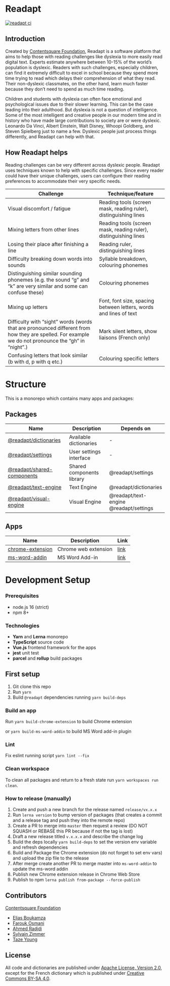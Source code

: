 # Readapt

[![readapt ci](https://github.com/ContentSquare/readapt/actions/workflows/main.yaml/badge.svg)](https://github.com/ContentSquare/readapt/actions/workflows/main.yaml)

## Introduction

Created by [Contentsquare Foundation](https://contentsquare-foundation.org/), Readapt is a software platform that aims
to help those with reading challenges like dyslexia to more easily read digital text.
Experts estimate anywhere between 10-15% of the world’s population is dyslexic.
Readers with such challenges, especially children, can find it extremely difficult to excel in school because they spend
more time trying to read which delays their comprehension of what they read. Their non-dyslexic classmates, on the other
hand, learn much faster because they don’t need to spend as much time reading.

Children and students with dyslexia can often face emotional and psychological issues due to their slower learning. This
can be the case leading into their adulthood. But dyslexia is not a question of intelligence. Some of the most
intelligent and creative people in our modern time and in history who have made large contributions to society are or
were dyslexic. Leonardo Da Vinci, Albert Einstein, Walt Disney, Whoopi Goldberg, and Steven Spielberg just to name a
few. Dyslexic people just process things differently, and Readapt can help with that.

## How Readapt helps
Reading challenges can be very different across dyslexic people. Readapt uses techniques known to help with specific
challenges. Since every reader could have their unique challenges, users can configure their reading preferences to
accommodate their very specific needs.

| Challenge | Technique/feature |
| --- | --- |
| Visual discomfort / fatigue | Reading tools (screen mask, reading ruler), distinguishing lines |
| Mixing letters from other lines | Reading tools (screen mask, reading ruler), distinguishing lines |
| Losing their place after finishing a line | Reading ruler, distinguishing lines |
| Difficulty breaking down words into sounds|Syllable breakdown, colouring phonemes|
| Distinguishing similar sounding phonemes (e.g. the sound “g” and “k” are very similar and some can confuse these) | Colouring phonemes |
|Mixing up letters|Font, font size, spacing between letters, words and lines of text|
|Difficulty with “sight” words (words that are pronounced different from how they are spelled. For example we do not pronounce the “gh” in “night”.)|Mark silent letters, show liaisons (French only)|
|Confusing letters that look similar (b with d, p with q etc.)|Colouring specific letters|

# Structure

This is a monorepo which contains many apps and packages:

## Packages

| Name | Description | Depends on |
| --- | --- | --- |
| [@readapt/dictionaries](./packages/dictionaries) | Available dictionaries | -
| [@readapt/settings](./packages/settings) | User settings interface | -
| [@readapt/shared-components](./packages/shared-components) | Shared components library | @readapt/settings
| [@readapt/text-engine](./packages/text-engine) | Text Engine | @readapt/dictionaries
| [@readapt/visual-engine](./packages/visual-engine) | Visual Engine | @readapt/text-engine <br> @readapt/settings

## Apps

| Name | Description | Link
|--- | --- | --- |
| [chrome-extension](./apps/chrome-extension) | Chrome web extension | [link](https://chrome.google.com/webstore/detail/readapt/emgfmfgandmhbgleikkoaebngboghfpe)
| [ms-word-addin](./apps/ms-word-addin) | MS Word Add-in | [link](https://appsource.microsoft.com/en-us/product/office/WA200004098)

# Development Setup

### Prerequisites

 - node.js 16 (strict)
 - npm 8+

### Technologies

- **Yarn** and **Lerna** monorepo
- **TypeScript** source code
- **Vue.js** frontend framework for the apps
- **jest** unit test
- **parcel** and **rollup** build packages

## First setup

1. Git clone this repo
2. Run `yarn`
3. Build `@readapt` dependencies running `yarn build-deps`

### Build an app

Run `yarn build-chrome-extension` to build Chrome extension

or `yarn build-ms-word-addin` to build MS Word add-in plugin

### Lint

Fix eslint running script `yarn lint --fix`

### Clean workspace

To clean all packages and return to a fresh state run `yarn workspaces run clean`.

### How to release (manually)

1. Create and push a new branch for the release named `release/vx.x.x`
2. Run `lerna version` to bump version of packages (that creates a commit and a release tag and push they into the remote repo)
3. Create a PR to merge into `master` then request a review (DO NOT SQUASH or REBASE this PR because if not the tag is lost)
4. Draft a new release titled `v.x.x.x` and describe the change log
5. Build the deps locally `yarn build-deps` to set the version env variable and refresh dependencies
6. Build and Package the Chrome extension (do not forget to set env vars) and upload the zip file to the release
7. After merge create another PR to merge master into `ms-word-addin` to update the ms-word addin
8. Publish new Chrome extension release in Chrome Web Store
9. Publish to npm `lerna publish from-package --force-publish`

## Contributors

[Contentsquare Foundation](https://contentsquare-foundation.org/)

- [Elias Boukamza](https://github.com/eboukamza)
- [Farouk Osmani](https://github.com/farouk-osmani-cs)
- [Ahmed Radjdi](https://github.com/aradjdi)
- [Sylvain Zimmer](https://github.com/sylvinus)
- [Taze Young](https://github.com/TazeYoung)

## License

All code and dictionaries are published under [Apache License, Version 2.0](https://choosealicense.com/licenses/apache-2.0/), except for the French dictionary which is published under [Creative Commons BY-SA 4.0](https://creativecommons.org/licenses/by-sa/4.0/).
